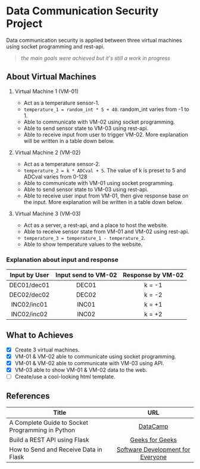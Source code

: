 # Data Communication Security Project

Data communication security is applied between three virtual machines using socket programming and rest-api.

> _the main goals were achieved but it's still a work in progress_

## About Virtual Machines

1. Virtual Machine 1 (VM-01)
   - Act as a temperature sensor-1.
   - `temperature_1 = random_int * 5 + 40`. random_int varies from -1 to 1.
   - Able to communicate with VM-02 using socket programming.
   - Able to send sensor state to VM-03 using rest-api.
   - Able to receive input from user to trigger VM-02. More explanation will be written in a table down below.

2. Virtual Machine 2 (VM-02)
   - Act as a temperature sensor-2.
   - `temperature_2 = k * ADCval + 5`. The value of k is preset to 5 and ADCval varies from 0-128
   - Able to communicate with VM-01 using socket programming.
   - Able to send sensor state to VM-03 using rest-api.
   - Able to receive user input from VM-01, then give response base on the input. More explanation will be written in a table down below.

3. Virtual Machine 3 (VM-03)
   - Act as a server, a rest-api, and a place to host the website.
   - Able to receive sensor state from VM-01 and VM-02 using rest-api.
   - `temperature_3 = temperature_1 - temperature_2`.
   - Able to show temperature values to the website.

### Explanation about input and response

|Input by User|Input send to VM-02|Response by VM-02 |
|:-----------:|:-----------------:|:----------------:|
|DEC01/dec01  |DEC01              |k = -1            |
|DEC02/dec02  |DEC02              |k = -2            |
|INC02/inc01  |INC01              |k = +1            |
|INC02/inc02  |INC02              |k = +2            |

## What to Achieves

- [x] Create 3 virtual machines.
- [x] VM-01 & VM-02 able to communicate using socket programming.
- [x] VM-01 & VM-02 able to communicate with VM-03 using API.
- [x] VM-03 able to show VM-01 & VM-02 data to the web.
- [ ] Create/use a cool-looking html template.

## References

|<center>Title</center>|URL|
|-----|:---:|
|A Complete Guide to Socket Programming in Python|[DataCamp](https://www.datacamp.com/tutorial/a-complete-guide-to-socket-programming-in-python)|
|Build a REST API using Flask|[Geeks for Geeks](https://www.geeksforgeeks.org/python-build-a-rest-api-using-flask/)|
|How to Send and Receive Data in Flask|[Software Development for Everyone](https://www.realpythonproject.com/how-to-send-and-receive-data-in-flask/)|
